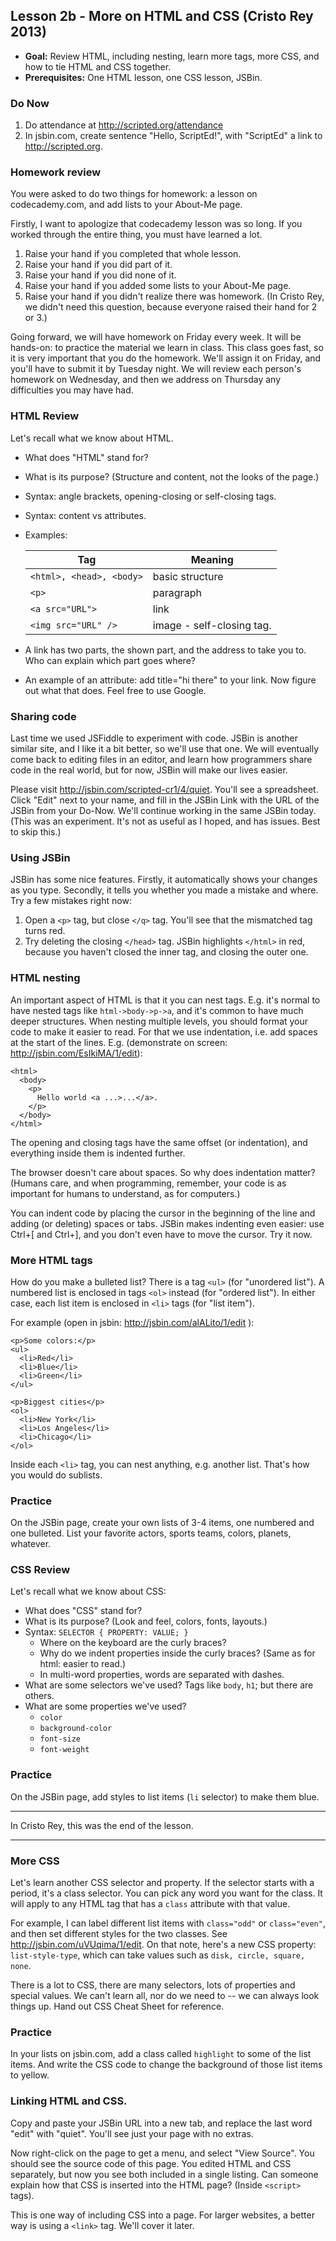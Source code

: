 Lesson 2b - More on HTML and CSS (Cristo Rey 2013)
--------------------------------

- **Goal:** Review HTML, including nesting, learn more tags, more CSS, and how to tie HTML and CSS together.
- **Prerequisites:** One HTML lesson, one CSS lesson, JSBin.

### Do Now
1. Do attendance at http://scripted.org/attendance
2. In jsbin.com, create sentence "Hello, ScriptEd!", with "ScriptEd" a link to http://scripted.org.

### Homework review

You were asked to do two things for homework: a lesson on codecademy.com, and add lists to your About-Me page.

Firstly, I want to apologize that codecademy lesson was so long. If you worked through the entire thing, you must have learned a lot.

1. Raise your hand if you completed that whole lesson.
2. Raise your hand if you did part of it.
3. Raise your hand if you did none of it.
4. Raise your hand if you added some lists to your About-Me page.
5. Raise your hand if you didn't realize there was homework. (In Cristo Rey, we didn't need this question, because everyone raised their hand for 2 or 3.)

Going forward, we will have homework on Friday every week. It will be hands-on: to practice the material we learn in class. This class goes fast, so it is very important that you do the homework. We'll assign it on Friday, and you'll have to submit it by Tuesday night. We will review each person's homework on Wednesday, and then we address on Thursday any difficulties you may have had.


### HTML Review

Let's recall what we know about HTML.
* What does "HTML" stand for?
* What is its purpose? (Structure and content, not the looks of the page.)
* Syntax: angle brackets, opening-closing or self-closing tags.
* Syntax: content vs attributes.
* Examples:

   Tag | Meaning
   -------------------------|----------------
   `<html>, <head>, <body>` | basic structure
    `<p>` | paragraph
    `<a src="URL">` | link
    `<img src="URL" />` | image - self-closing tag.

* A link has two parts, the shown part, and the address to take you to. Who can explain which part goes where?
* An example of an attribute: add title="hi there" to your link. Now figure out what that does. Feel free to use Google.

### Sharing code

Last time we used JSFiddle to experiment with code. JSBin is another similar site, and I like it a bit better, so we'll use that one. We will eventually come back to editing files in an editor, and learn how programmers share code in the real world, but for now, JSBin will make our lives easier.

Please visit http://jsbin.com/scripted-cr1/4/quiet. You'll see a spreadsheet. Click "Edit" next to your name, and fill in the JSBin Link with the URL of the JSBin from your Do-Now. We'll continue working in the same JSBin today. (This was an experiment. It's not as useful as I hoped, and has issues. Best to skip this.)

### Using JSBin

JSBin has some nice features. Firstly, it automatically shows your changes as you type. Secondly, it tells you whether you made a mistake and where. Try a few mistakes right now:

1. Open a `<p>` tag, but close `</q>` tag. You'll see that the mismatched tag turns red.
2. Try deleting the closing `</head>` tag. JSBin highlights `</html>` in red, because you haven't closed the inner tag, and closing the outer one.

### HTML nesting

An important aspect of HTML is that it you can nest tags. E.g. it's normal to have nested tags like `html->body->p->a`, and it's common to have much deeper structures. When nesting multiple levels, you should format your code to make it easier to read. For that we use indentation, i.e. add spaces at the start of the lines. E.g. (demonstrate on screen: http://jsbin.com/EsIkiMA/1/edit):

    <html>
      <body>
        <p>
          Hello world <a ...>...</a>.
        </p>
      </body>
    </html>
   
The opening and closing tags have the same offset (or indentation), and everything inside them is indented further.

The browser doesn't care about spaces. So why does indentation matter? (Humans care, and when programming, remember, your code is as important for humans to understand, as for computers.)

You can indent code by placing the cursor in the beginning of the line and adding (or deleting) spaces or tabs. JSBin makes indenting even easier: use Ctrl+[ and Ctrl+], and you don't even have to move the cursor. Try it now.

### More HTML tags

How do you make a bulleted list? There is a tag `<ul>` (for "unordered list"). A numbered list is enclosed in tags `<ol>` instead (for "ordered list"). In either case, each list item is enclosed in `<li>` tags (for "list item").

For example (open in jsbin: http://jsbin.com/alALito/1/edit ):

    <p>Some colors:</p>
    <ul>
      <li>Red</li>
      <li>Blue</li>
      <li>Green</li>
    </ul>
    
    <p>Biggest cities</p>
    <ol>
      <li>New York</li>
      <li>Los Angeles</li>
      <li>Chicago</li>
    </ol>
    
Inside each `<li>` tag, you can nest anything, e.g. another list. That's how you would do sublists.

### Practice

On the JSBin page, create your own lists of 3-4 items, one numbered and one bulleted. List your favorite actors, sports teams, colors, planets, whatever.

### CSS Review

Let's recall what we know about CSS:
* What does "CSS" stand for?
* What is its purpose? (Look and feel, colors, fonts, layouts.)
* Syntax: `SELECTOR { PROPERTY: VALUE; }`
  * Where on the keyboard are the curly braces?
  * Why do we indent properties inside the curly braces? (Same as for html: easier to read.)
  * In multi-word properties, words are separated with dashes.
* What are some selectors we've used? Tags like `body`, `h1`; but there are others.
* What are some properties we've used?
  * `color`
  * `background-color`
  * `font-size`
  * `font-weight`

### Practice

On the JSBin page, add styles to list items (`li` selector) to make them blue.

* * *
In Cristo Rey, this was the end of the lesson.
* * *

### More CSS

Let's learn another CSS selector and property. If the selector starts with a period, it's a class selector. You can pick any word you want for the class. It will apply to any HTML tag that has a `class` attribute with that value.

For example, I can label different list items with `class="odd"` or `class="even"`, and then set different styles for the two classes. See http://jsbin.com/uVUqima/1/edit. On that note, here's a new CSS property: `list-style-type`, which can take values such as `disk, circle, square, none`.

There is a lot to CSS, there are many selectors, lots of properties and special values. We can't learn all, nor do we need to -- we can always look things up. Hand out CSS Cheat Sheet for reference.

### Practice

In your lists on jsbin.com, add a class called `highlight` to some of the list items. And write the CSS code to change the background of those list items to yellow.

### Linking HTML and CSS.

Copy and paste your JSBin URL into a new tab, and replace the last word "edit" with "quiet". You'll see just your page with no extras.

Now right-click on the page to get a menu, and select "View Source". You should see the source code of this page.  You edited HTML and CSS separately, but now you see both included in a single listing. Can someone explain how that CSS is inserted into the HTML page? (Inside `<script>` tags).

This is one way of including CSS into a page. For larger websites, a better way is using a `<link>` tag. We'll cover it later.
